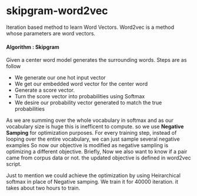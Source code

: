 # skipgram-word2vec
Iteration based method to learn Word Vectors. Word2vec is a method whose parameters are word vectors.
#### Algorithm : Skipgram
Given a center word model generates the surrounding words. Steps are as follow
* We generate our one hot input vector 
* We get our embedded word vector for the center word
* Generate a score vector.
* Turn the score vector into probabilities using Softmax
* We desire our probability vector generated to match the true probabilities

As we are summing over the whole vocabulary in softmax and as our vocabulary size is huge this is inefficent to compute. so we use **Negative Samping** for optimization purposes.
For every training step, instead of looping over the entire vocabulary, we can just sample several negative examples
So now our objective is modified as negative sampling is optimizing a different objective. Briefly, Now we also want to know if a pair came from corpus data or not. the updated objective is defined in word2vec script.

Just to mention we could achieve the optimization by using Heirarchical softmax in place of Negative samping.
We train it for 40000 iteration. it takes about two hours to train.

